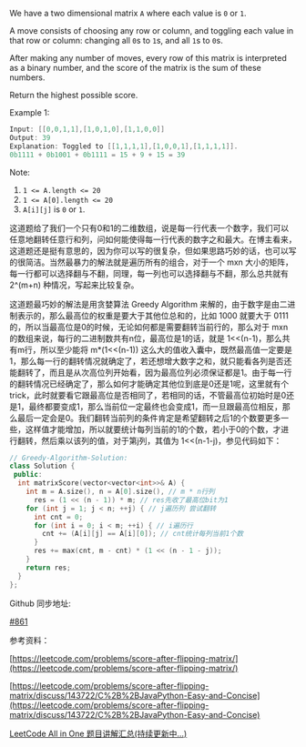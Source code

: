 We have a two dimensional matrix `A` where each value is `0` or `1`.

A move consists of choosing any row or column, and toggling each value in that row or column: changing all `0`s to `1`s, and all `1`s to `0`s.

After making any number of moves, every row of this matrix is interpreted as a binary number, and the score of the matrix is the sum of these numbers.

Return the highest possible score.

Example 1:

```cpp
Input: [[0,0,1,1],[1,0,1,0],[1,1,0,0]]
Output: 39
Explanation: Toggled to [[1,1,1,1],[1,0,0,1],[1,1,1,1]].
0b1111 + 0b1001 + 0b1111 = 15 + 9 + 15 = 39
```

Note:

1. `1 <= A.length <= 20`
2. `1 <= A[0].length <= 20`
3. `A[i][j]` is `0` or `1`.

这道题给了我们一个只有0和1的二维数组，说是每一行代表一个数字，我们可以任意地翻转任意行和列，问如何能使得每一行代表的数字之和最大。在博主看来，这道题还是挺有意思的，因为你可以写的很复杂，但如果思路巧妙的话，也可以写的很简洁。当然最暴力的解法就是遍历所有的组合，对于一个 mxn 大小的矩阵，每一行都可以选择翻与不翻，同理，每一列也可以选择翻与不翻，那么总共就有 2^(m+n) 种情况，写起来比较复杂。

这道题最巧妙的解法是用贪婪算法 Greedy Algorithm 来解的，由于数字是由二进制表示的，那么最高位的权重是要大于其他位总和的，比如 1000 就要大于 0111 的，所以当最高位是0的时候，无论如何都是需要翻转当前行的，那么对于 mxn 的数组来说，每行的二进制数共有n位，最高位是1的话，就是 1<<(n-1)，那么共有m行，所以至少能将 m*(1<<(n-1)) 这么大的值收入囊中，既然最高值一定要是1，那么每一行的翻转情况就确定了，若还想增大数字之和，就只能看各列是否还能翻转了，而且是从次高位列开始看，因为最高位列必须保证都是1。由于每一行的翻转情况已经确定了，那么如何才能确定其他位到底是0还是1呢，这里就有个 trick，此时就要看它跟最高位是否相同了，若相同的话，不管最高位初始时是0还是1，最终都要变成1，那么当前位一定最终也会变成1，而一旦跟最高位相反，那么最后一定会是0。我们翻转当前列的条件肯定是希望翻转之后1的个数要更多一些，这样值才能增加，所以就要统计每列当前的1的个数，若小于0的个数，才进行翻转，然后乘以该列的值，对于第j列，其值为 1<<(n-1-j)，参见代码如下：

```cpp
// Greedy-Algorithm-Solution:	
class Solution {
 public:
  int matrixScore(vector<vector<int>>& A) {
    int m = A.size(), n = A[0].size(), // m * n行列
      res = (1 << (n - 1)) * m; // res先收了最高位bit为1
    for (int j = 1; j < n; ++j) { // j遍历列 尝试翻转
      int cnt = 0;
      for (int i = 0; i < m; ++i) { // i遍历行
        cnt += (A[i][j] == A[i][0]); // cnt统计每列当前1个数
      }
      res += max(cnt, m - cnt) * (1 << (n - 1 - j));
    }
    return res;
  }
};
```

Github 同步地址:

[#861](https://github.com/grandyang/leetcode/issues/861)

参考资料：

[https://leetcode.com/problems/score-after-flipping-matrix/](https://leetcode.com/problems/score-after-flipping-matrix/)

[https://leetcode.com/problems/score-after-flipping-matrix/discuss/143722/C%2B%2BJavaPython-Easy-and-Concise](https://leetcode.com/problems/score-after-flipping-matrix/discuss/143722/C%2B%2BJavaPython-Easy-and-Concise)

[LeetCode All in One 题目讲解汇总(持续更新中...)](https://www.cnblogs.com/grandyang/p/4606334.html)